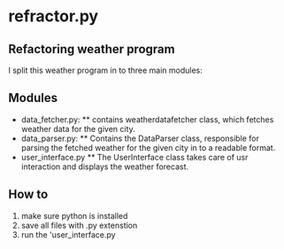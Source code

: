 # refractor.py
## Refactoring weather program

I split this weather program in to three main modules:

## Modules

* data_fetcher.py: ** contains weatherdatafetcher class, which fetches weather data for the given city.
* data_parser.py: ** Contains the DataParser class, responsible for parsing the fetched weather for the given city in to a readable format.
* user_interface.py ** The UserInterface class takes care of usr interaction and displays the weather forecast.

## How to
1. make sure python is installed
2. save all files with .py extenstion
3. run the 'user_interface.py
